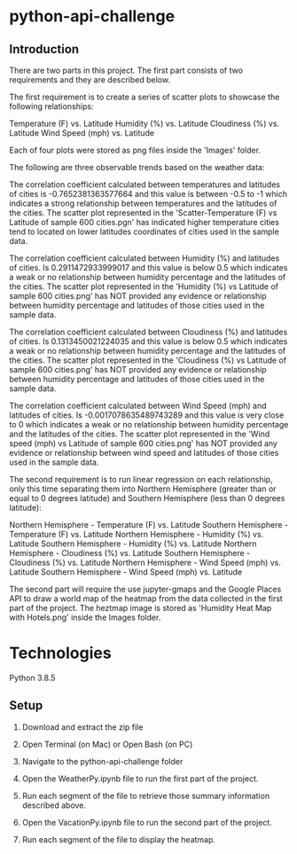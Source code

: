 # python-api-challenge

## Introduction

There are two parts in this project. The first part consists of two requirements and they are described below.

The first requirement is to create a series of scatter plots to showcase the following relationships:

Temperature (F) vs. Latitude
Humidity (%) vs. Latitude
Cloudiness (%) vs. Latitude
Wind Speed (mph) vs. Latitude


Each of four plots were stored as png files inside the 'Images' folder.  

The following are three observable trends based on the weather data:

The correlation coefficient calculated between temperatures and latitudes of cities is  -0.7652381363577664 and this value is between -0.5 to -1 which indicates a strong relationship between temperatures and the latitudes of the cities. The scatter plot represented in the 'Scatter-Temperature (F) vs Latitude of sample 600 cities.pgn' has indicated higher temperature cities tend to located on lower latitudes coordinates of cities used in the sample data.

The correlation coefficient calculated between Humidity (%) and latitudes of cities. Is 0.2911472933999017 and this value is below 0.5 which indicates a weak or no relationship between humidity percentage and the latitudes of the cities. The scatter plot represented in the 'Humidity (%) vs Latitude of sample 600 cities.png' has NOT provided any evidence or relationship between humidity percentage and latitudes of those cities used in the sample data.

The correlation coefficient calculated between Cloudiness (%) and latitudes of cities. Is 0.1313450021224035 and this value is below 0.5 which indicates a weak or no relationship between humidity percentage and the latitudes of the cities. The scatter plot represented in the 'Cloudiness (%) vs Latitude of sample 600 cities.png' has NOT provided any evidence or relationship between humidity percentage and latitudes of those cities used in the sample data.

The correlation coefficient calculated between Wind Speed (mph) and latitudes of cities. Is -0.0017078635489743289 and this value is very close to 0 which indicates a weak or no relationship between humidity percentage and the latitudes of the cities. The scatter plot represented in the 'Wind speed (mph) vs Latitude of sample 600 cities.png' has NOT provided any evidence or relationship between wind speed and latitudes of those cities used in the sample data.



The second requirement is to run linear regression on each relationship, only this time separating them into Northern Hemisphere (greater than or equal to 0 degrees latitude) and Southern Hemisphere (less than 0 degrees latitude):

Northern Hemisphere - Temperature (F) vs. Latitude
Southern Hemisphere - Temperature (F) vs. Latitude
Northern Hemisphere - Humidity (%) vs. Latitude
Southern Hemisphere - Humidity (%) vs. Latitude
Northern Hemisphere - Cloudiness (%) vs. Latitude
Southern Hemisphere - Cloudiness (%) vs. Latitude
Northern Hemisphere - Wind Speed (mph) vs. Latitude
Southern Hemisphere - Wind Speed (mph) vs. Latitude


The second part will require the use jupyter-gmaps and the Google Places API to draw a world map of the heatmap from the data collected in the first part of the project. The heztmap image is stored as 'Humidity Heat Map with Hotels.png' inside the Images folder.



# Technologies
 
Python 3.8.5
 
## Setup 

1. Download and extract the zip file

2. Open Terminal (on Mac) or Open Bash (on PC)

3. Navigate to the python-api-challenge folder

4. Open the WeatherPy.ipynb file to run the first part of the project.

5. Run each segment of the file to retrieve those summary information described above.

6. Open the VacationPy.ipynb file to run the second part of the project.

7. Run each segment of the file to display the heatmap.